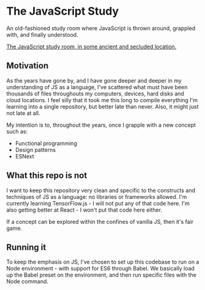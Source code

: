 # The JavaScript Study
An old-fashioned study room where JavaScript is thrown around, grappled with, and finally understood.

[The JavaScript study room, in some ancient and secluded location.](https://cdn.pixabay.com/photo/2018/07/11/04/38/abbotsford-house-3530245_1280.jpg)

## Motivation

As the years have gone by, and I have gone deeper and deeper in my understanding of JS as a language, I've scattered what must have been thousands of files throughouts my computers, devices, hard disks and cloud locations. I feel silly that it took me this long to compile everything I'm learning into a single repository, but better late than never. Also, it might just not late at all.

My intention is to, throughout the years, once I grapple with a new concept such as:

* Functional programming
* Design patterns
* ESNext

## What this repo is not

I want to keep this repository very clean and specific to the constructs and techniques of JS as a language: no libraries or frameworks allowed. I'm currently learning TensorFlow.js - I will not put any of that code here. I'm also getting better at React - I won't put that code here either.

If a concept can be explored within the confines of vanilla JS, then it's fair game.

## Running it

To keep the emphasis on JS, I've chosen to set up this codebase to run on a Node environment - with support for ES6 through Babel. We basically load up the Babel preset on the environment, and then run specific files with the Node command.

